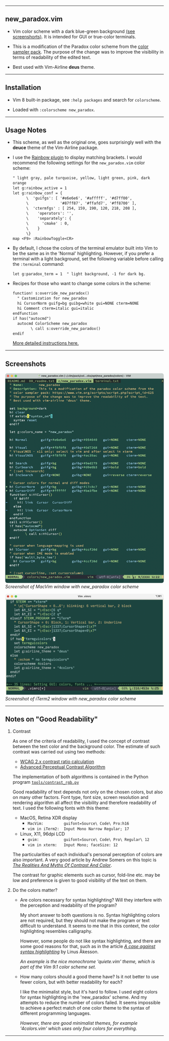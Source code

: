 ---------------------------------------------------------------------------
## new_paradox.vim

* Vim color scheme with a dark blue-green background
  [(see screenshorts)](#screenshorts).
  It is intended for GUI or true-color terminals.

* This is a modification of the Paradox color scheme from the
  [color sampler pack](
  https://www.vim.org/scripts/script.php?script_id=625).
  The purpose of the change was to improve the visibility in terms
  of readability of the edited text.

* Best used with Vim-Airline **deus** theme.

---------------------------------------------------------------------------
## Installation

* Vim 8 built-in package, see `:help packages` and search for
  `colorscheme`.

* Loaded with `:colorscheme new_paradox`.

---------------------------------------------------------------------------
## Usage Notes

* This scheme, as well as the original one, goes surprisingly well with
  the **deuce** theme of the Vim-Airline package.

* I use the [Rainbow plugin](https://github.com/luochen1990/rainbow)
  to display matching brackets. I would recommend the following settings
  for the `new_paradox.vim` color scheme:
  ```
  " light gray, pale turquoise, yellow, light green, pink, dark orange
  let g:rainbow_active = 1
  let g:rainbow_conf = {
        \  'guifgs': [ '#e6e6e6', '#afffff', '#d7ff00',
        \              '#87ff87', '#ffafd7', '#ff8700' ],
        \  'ctermfgs' : [ 254, 159, 190, 120, 218, 208 ],
        \	 'operators': '',
        \	 'separately': {
        \      'cmake' : 0,
        \	 }
        \}
  map <F9> :RainbowToggle<CR>
  ```

* By default, I chose the colors of the terminal emulator built into Vim
  to be the same as in the 'Normal' highlighting. However, if you prefer
  a terminal with a light background, set the following variable
  before calling the `:terminal` command:
  ```
  let g:paradox_term = 1  " light background, -1 for dark bg.
  ```

* Recipes for those who want to change some colors in the scheme:
   ```
   function! s:override_new_paradox()
     " Castomization for new_paradox
     hi CursorNorm guifg=bg guibg=white gui=NONE cterm=NONE
     hi Comment cterm=italic gui=italic
   endfunction
   if has("autocmd")
     autocmd ColorScheme new_paradox
           \ call s:override_new_paradox()
   endif
   ```
  [More detailed instructions here.](
https://github.com/vim/colorschemes/wiki/How-to-override-a-colorscheme%3F
)

---------------------------------------------------------------------------
## Screenshots
![](./new_paradox_macvim.png)\
_Screenshot of MacVim window with new_paradox color scheme_

![](./new_paradox_iTerm2.png)\
_Screenshot of iTerm2 window with new_paradox color scheme_

---------------------------------------------------------------------------
## Notes on "Good Readability"

1. Contrast

   As one of the criteria of readability, I used the concept of contrast
   between the text color and the background color. The estimate of such
   contrast was carried out using two methods:
   - [WCAG 2.x contrast ratio calculation](
   https://www.w3.org/TR/WCAG20/#contrast-ratiodef)
   - [Advanced Perceptual Contrast Algorithm](
   https://github.com/Myndex/SAPC-APCA)

   The implementation of both algorithms is contained in the Python
   program [`tools/contrast_rgb.py`](tools/contrast_rgb.py)

   Good readability of text depends not only on the chosen colors, but
   also on many other factors. Font type, font size, screen resolution
   and rendering algorithm all affect the visibility and therefore
   readability of text. I used the following fonts with this theme:
   * MacOS, Retina XDR display
     + `MacVim:         guifont=Source\ Code\ Pro:h16`
     + `vim in iTerm2:  Input Mono Narrow Regular; 17`
   * Linux, X11, 96dpi LCD
     + `gvim:           guifont=Source\ Code\ Pro\ Regular\ 12`
     + `vim in xterm:   Input Mono; faceSize: 12`

   The particularities of each individual's personal perception of colors
   are also important. A very good article by Andrew Somers on this topic
   is [*The Realities And Myths Of Contrast And Color*](
   https://www.smashingmagazine.com/2022/09/realities-myths-contrast-color/
   ).

   The contrast for graphic elements such as cursor, fold-line etc. may be
   low and preference is given to good visibility of the text on them.

2. Do the colors matter?

   * Are colors necessary for syntax highlighting? Will they interfere
     with the perception and readability of the program?

     My short answer to both questions is no. Syntax highlighting colors
     are not required, but they should not make the program or text
     difficult to understand. It seems to me that in this context, the
     color highlighting resembles calligraphy.

     However, some people do not like syntax highlighting, and there are
     some good reasons for that, such as in the article
     [*A case against syntax highlighting*](
     https://www.linusakesson.net/programming/syntaxhighlighting/
     ) by Linus Åkesson.

     _An example is the nice monochrome 'quiete.vim' theme,
     which is part of the Vim 9.1 color scheme set._

   * How many colors should a good theme have? Is it not better to use
     fewer colors, but with better readability for each?

     I like the minimalist style, but it's hard to follow. I used eight
     colors for syntax highlighting in the 'new_paradox' scheme.
     And my attempts to reduce the number of colors failed.
     It seems impossible to achieve a perfect match of one color theme to
     the syntax of different programming languages.

     _However, there are good minimalist themes, for example '4colors.vim'
     which uses only four colors for everything._

---------------------------------------------------------------------------
